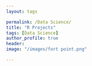 ```yaml
---
layout: tags

permalink: /Data Science/
title: "R Projects"
tags: [Data Science]
author_profile: true
header:
image: "/images/fort point.png"

---
```

